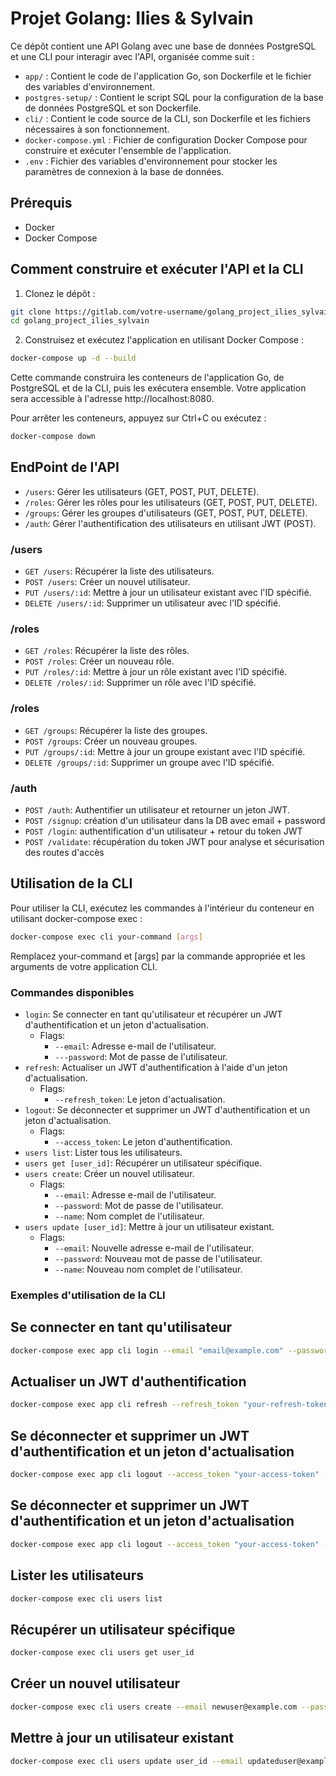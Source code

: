 # Projet Golang: Ilies & Sylvain

Ce dépôt contient une API Golang avec une base de données PostgreSQL et une CLI pour interagir avec l'API, organisée comme suit :

- `app/` : Contient le code de l'application Go, son Dockerfile et le fichier des variables d'environnement.
- `postgres-setup/` : Contient le script SQL pour la configuration de la base de données PostgreSQL et son Dockerfile.
- `cli/` : Contient le code source de la CLI, son Dockerfile et les fichiers nécessaires à son fonctionnement.
- `docker-compose.yml` : Fichier de configuration Docker Compose pour construire et exécuter l'ensemble de l'application.
- `.env` : Fichier des variables d'environnement pour stocker les paramètres de connexion à la base de données.

## Prérequis

- Docker
- Docker Compose

## Comment construire et exécuter l'API et la CLI

1. Clonez le dépôt :

```bash
git clone https://gitlab.com/votre-username/golang_project_ilies_sylvain.git
cd golang_project_ilies_sylvain
```

2. Construisez et exécutez l'application en utilisant Docker Compose :

```bash
docker-compose up -d --build
```

Cette commande construira les conteneurs de l'application Go, de PostgreSQL et de la CLI, puis les exécutera ensemble. Votre application sera accessible à l'adresse http://localhost:8080.

Pour arrêter les conteneurs, appuyez sur Ctrl+C ou exécutez :

```bash
docker-compose down
```
## EndPoint de l'API

* `/users`: Gérer les utilisateurs (GET, POST, PUT, DELETE).
* `/roles`: Gérer les rôles pour les utilisateurs (GET, POST, PUT, DELETE).
* `/groups`: Gérer les groupes d'utilisateurs (GET, POST, PUT, DELETE).
* `/auth`: Gérer l'authentification des utilisateurs en utilisant JWT (POST).

### /users

* `GET /users`: Récupérer la liste des utilisateurs.
* `POST /users`: Créer un nouvel utilisateur.
* `PUT /users/:id`: Mettre à jour un utilisateur existant avec l'ID spécifié.
* `DELETE /users/:id`: Supprimer un utilisateur avec l'ID spécifié.

### /roles

* `GET /roles`: Récupérer la liste des rôles.
* `POST /roles`: Créer un nouveau rôle.
* `PUT /roles/:id`: Mettre à jour un rôle existant avec l'ID spécifié.
* `DELETE /roles/:id`: Supprimer un rôle avec l'ID spécifié.

### /roles

* `GET /groups`: Récupérer la liste des groupes.
* `POST /groups`: Créer un nouveau groupes.
* `PUT /groups/:id`: Mettre à jour un groupe existant avec l'ID spécifié.
* `DELETE /groups/:id`: Supprimer un groupe avec l'ID spécifié.

### /auth

* `POST /auth`: Authentifier un utilisateur et retourner un jeton JWT.
* `POST /signup`: création d'un utilisateur dans la DB avec email + password
* `POST /login`: authentification d'un utilisateur + retour du token JWT
* `POST /validate`: récupération du token JWT pour analyse et sécurisation des routes d'accès


## Utilisation de la CLI

Pour utiliser la CLI, exécutez les commandes à l'intérieur du conteneur en utilisant docker-compose exec :

```bash
docker-compose exec cli your-command [args]
```
Remplacez your-command et [args] par la commande appropriée et les arguments de votre application CLI.

### Commandes disponibles

* `login`: Se connecter en tant qu'utilisateur et récupérer un JWT d'authentification et un jeton d'actualisation.
    * Flags:
        * `--email`: Adresse e-mail de l'utilisateur.
        * `---password`: Mot de passe de l'utilisateur.
* `refresh`: Actualiser un JWT d'authentification à l'aide d'un jeton d'actualisation.
    * Flags:
        * `--refresh_token`: Le jeton d'actualisation.
* `logout`: Se déconnecter et supprimer un JWT d'authentification et un jeton d'actualisation.
    * Flags:
        * `--access_token`: Le jeton d'authentification.
* `users list`: Lister tous les utilisateurs.
* `users get [user_id]`: Récupérer un utilisateur spécifique.
* `users create`: Créer un nouvel utilisateur.
    * Flags:
        * `--email`: Adresse e-mail de l'utilisateur.
        * `--password`: Mot de passe de l'utilisateur.
        * `--name`: Nom complet de l'utilisateur.
* `users update [user_id]`: Mettre à jour un utilisateur existant.
    * Flags:
        * `--email`: Nouvelle adresse e-mail de l'utilisateur.
        * `--password`: Nouveau mot de passe de l'utilisateur.
        * `--name`: Nouveau nom complet de l'utilisateur.

### Exemples d'utilisation de la CLI

## Se connecter en tant qu'utilisateur

```bash
docker-compose exec app cli login --email "email@example.com" --password "your-password"
```

## Actualiser un JWT d'authentification

```bash
docker-compose exec app cli refresh --refresh_token "your-refresh-token"
```

## Se déconnecter et supprimer un JWT d'authentification et un jeton d'actualisation

```bash
docker-compose exec app cli logout --access_token "your-access-token" --refresh_token "your-refresh-token"
```

## Se déconnecter et supprimer un JWT d'authentification et un jeton d'actualisation

```bash
docker-compose exec app cli logout --access_token "your-access-token" --refresh_token "your-refresh-token"
```

## Lister les utilisateurs

```bash
docker-compose exec cli users list
```

## Récupérer un utilisateur spécifique

```bash
docker-compose exec cli users get user_id
```

## Créer un nouvel utilisateur

```bash
docker-compose exec cli users create --email newuser@example.com --password new_password --name "New User"
```

## Mettre à jour un utilisateur existant

```bash
docker-compose exec cli users update user_id --email updateduser@example.com --password updated_password --name "Updated User"
```